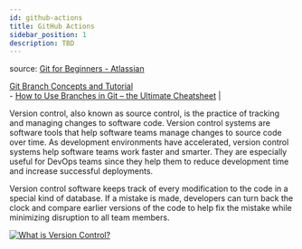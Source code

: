 ```yaml
---
id: github-actions
title: GitHub Actions
sidebar_position: 1
description: TBD
---
```


source: [Git for Beginners - Atlassian](https://www.atlassian.com/git/tutorials/what-is-version-control)

 [Git Branch Concepts and Tutorial](https://www.atlassian.com/git/tutorials/using-branches)<br />- [How to Use Branches in Git – the Ultimate Cheatsheet](https://www.freecodecamp.org/news/how-to-use-branches-in-git/) |

Version control, also known as source control, is the practice of tracking and managing changes to software code. Version control systems are software tools that help software teams manage changes to source code over time. As development environments have accelerated, version control systems help software teams work faster and smarter. They are especially useful for DevOps teams since they help them to reduce development time and increase successful deployments.

Version control software keeps track of every modification to the code in a special kind of database. If a mistake is made, developers can turn back the clock and compare earlier versions of the code to help fix the mistake while minimizing disruption to all team members.

[![What is Version Control?](https://img.youtube.com/vi/xQujH0ElTUg/0.jpg)](https://www.youtube.com/watch?v=xQujH0ElTUg)
